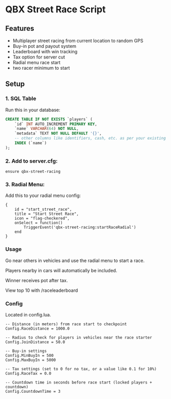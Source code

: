 # QBX Street Race Script

## Features
- Multiplayer street racing from current location to random GPS
- Buy-in pot and payout system
- Leaderboard with win tracking
- Tax option for server cut
- Radial menu race start
- two racer minimum to start

## Setup

### 1. SQL Table
Run this in your database:

```sql
CREATE TABLE IF NOT EXISTS `players` (
    `id` INT AUTO_INCREMENT PRIMARY KEY,
    `name` VARCHAR(64) NOT NULL,
    `metadata` TEXT NOT NULL DEFAULT '{}',
    -- other columns like identifiers, cash, etc. as per your existing schema
    INDEX (`name`)
);
```

### 2. Add to server.cfg:
```
ensure qbx-street-racing
```

### 3. Radial Menu:
Add this to your radial menu config:
```
{
    id = "start_street_race",
    title = "Start Street Race",
    icon = "flag-checkered",
    onSelect = function()
        TriggerEvent('qbx-street-racing:startRaceRadial')
    end
}
```
### Usage
Go near others in vehicles and use the radial menu to start a race.

Players nearby in cars will automatically be included.

Winner receives pot after tax.

View top 10 with /raceleaderboard

### Config
Located in config.lua.
```
-- Distance (in meters) from race start to checkpoint
Config.RaceDistance = 1000.0

-- Radius to check for players in vehicles near the race starter
Config.JoinDistance = 50.0

-- Buy-in settings
Config.MinBuyIn = 500
Config.MaxBuyIn = 5000

-- Tax settings (set to 0 for no tax, or a value like 0.1 for 10%)
Config.RaceTax = 0.0

-- Countdown time in seconds before race start (locked players + countdown)
Config.CountdownTime = 3

```

